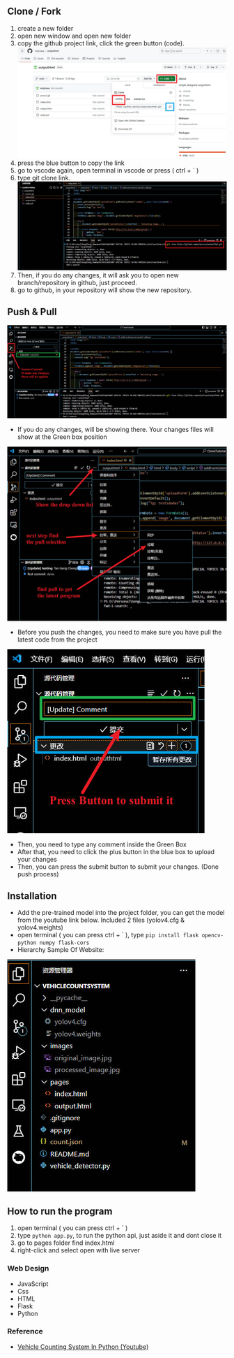 ## Clone / Fork
1. create a new folder
2. open new window and open new folder
3. copy the github project link, click the green button (code).
![Hierarchy Sample Of Website](https://github.com/Tgc020202/VehicleCountSystem/blob/main/images/ReadMeImages/GithubCloneTutorialImage1.jpg)
4. press the blue button to copy the link
5. go to vscode again, open terminal in vscode or  press ( ctrl + ` )
6. type git clone link.
![Hierarchy Sample Of Website](https://github.com/Tgc020202/VehicleCountSystem/blob/main/images/ReadMeImages/GithubCloneTutorialImage2.jpg)
7. Then, if you do any changes, it will ask you to open new branch/repository in github, just proceed.
8. go to github, in your repository will show the new repository.


## Push & Pull
![Hierarchy Sample Of Website](https://github.com/Tgc020202/VehicleCountSystem/blob/main/images/ReadMeImages/GithubCloneTutorialImage3.jpg)
+ If you do any changes, will be showing there. Your changes files will show at the Green box position


![Hierarchy Sample Of Website](https://github.com/Tgc020202/VehicleCountSystem/blob/main/images/ReadMeImages/GithubCloneTutorialImage5.jpg)
+ Before you push the changes, you need to make sure you have pull the latest code from the project


![Hierarchy Sample Of Website](https://github.com/Tgc020202/VehicleCountSystem/blob/main/images/ReadMeImages/GithubCloneTutorialImage4.jpg)
+ Then, you need to type any comment inside the Green Box
+ After that, you need to click the plus button in the blue box to upload your changes
+ Then, you can press the submit button to submit your changes. (Done push process)


## Installation
- Add the pre-trained model into the project folder, you can get the model from the youtube link below. Included 2 files (yolov4.cfg & yolov4.weights)
- open terminal ( you can press ctrl + \` ), type `pip install flask opencv-python numpy flask-cors`
- Hierarchy Sample Of Website:

![Hierarchy Sample Of Website](https://github.com/Tgc020202/VehicleCountSystem/blob/main/images/ReadMeImages/HirachySample.jpg)


## How to run the program
1. open terminal ( you can press ctrl + \` )
2. type `python app.py`, to run the python api, just aside it and dont close it
3. go to pages folder find index.html
4. right-click and select open with live server


### Web Design
- JavaScript
- Css
- HTML
- Flask
- Python

### Reference
- [Vehicle Counting System In Python (Youtube)](https://www.youtube.com/watch?v=h1XhllUAA6c)
